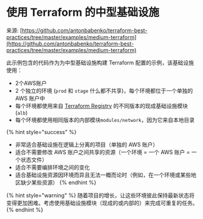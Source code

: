 # 使用 Terraform 的中型基础设施

来源: [https://github.com/antonbabenko/terraform-best-practices/tree/master/examples/medium-terraform](https://github.com/antonbabenko/terraform-best-practices/tree/master/examples/medium-terraform)

此示例包含的代码作为为中型基础设施构建 Terraform 配置的示例，该基础设施使用：

* 2个AWS账户
* 2 个独立的环境 (`prod` 和 `stage` 什么都不共享)，每个环境都位于一个单独的 AWS 账户中
* 每个环境都使用来自 [Terraform Registry](https://registry.terraform.io/) 的不同版本的现成基础设施模块 (`alb`)
* 每个环境都使用相同版本的内部模块`modules/network`，因为它来自本地目录

{% hint style="success" %}
* 非常适合基础设施在逻辑上分离的项目（单独的 AWS 账户）
* 适合不需要修改 AWS 账户之间共享的资源（一个环境 = 一个 AWS 账户 = 一个状态文件）
* 适合不需要编排环境之间的变化
* 适合基础设施资源因环境而异且无法一概而论时（例如，在一个环境或某些地区缺少某些资源）
{% endhint %}

{% hint style="warning" %}
随着项目的增长，让这些环境彼此保持最新状态将变得更加困难。考虑使用基础设施模块（现成的或内部的）来完成可重复的任务。
{% endhint %}

##
